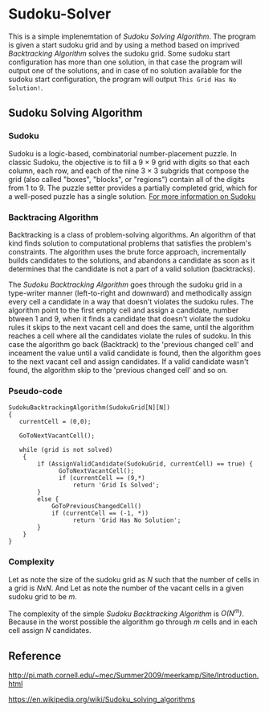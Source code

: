 # Sudoku-Solver

This is a simple implenemtation of *Sudoku Solving Algorithm*. The program is given a start sudoku grid and by using a method based on imprived *Backtracking Algorithm* solves the sudoku grid. Some sudoku start configuration has more than one solution, in that case the program will output one of the solutions, and in case of no solution available for the sudoku start configuration, the program will output `This Grid Has No Solution!`.

## Sudoku Solving Algorithm

### Sudoku
Sudoku is a logic-based, combinatorial number-placement puzzle. In classic Sudoku, the objective is to fill a 9 × 9 grid with digits so that each column, each row, and each of the nine 3 × 3 subgrids that compose the grid (also called "boxes", "blocks", or "regions") contain all of the digits from 1 to 9. The puzzle setter provides a partially completed grid, which for a well-posed puzzle has a single solution. [For more information on Sudoku](https://en.wikipedia.org/wiki/Sudoku) 

### Backtracing Algorithm
Backtracking is a class of problem-solving algorithms. An algorithm of that kind finds solution to computational problems that satisfies the problem's constraints. The algorithm uses the brute force approach, incrementally builds candidates to the solutions, and abandons a candidate as soon as it determines that the candidate is not a part of a valid solution (backtracks).

The *Sudoku Backtracking Algorithm* goes through the sudoku grid in a type-writer manner (left-to-right and downward) and methodically assign every cell a candidate in a way that doesn't violates the sudoku rules.
The algorithm point to the first empty cell and assign a candidate, number btween 1 and 9, when it finds a candidate that doesn't violate the sudoku rules it skips to the next vacant cell and does the same, until the algorithm reaches a cell where all the candidates violate the rules of sudoku. In this case the algorithm go back (Backtrack) to the 'previous changed cell' and inceament the value until a valid candidate is found, then the algorithm goes to the next vacant cell and assign candidates. If a valid candidate wasn't found, the algorithm skip to the 'previous changed cell' and so on.
### Pseudo-code
```
SudokuBacktrackingAlgorithm(SudokuGrid[N][N])
{
   currentCell = (0,0);
   
   GoToNextVacantCell();
   
   while (grid is not solved)
    {
        if (AssignValidCandidate(SudokuGrid, currentCell) == true) {
              GoToNextVacantCell();
              if (currentCell == (9,*)
                  return 'Grid Is Solved';
        }
        else {
            GoToPreviousChangedCell()
            if (currentCell == (-1, *))
                  return 'Grid Has No Solution';
        }
    }
}

```
### Complexity
Let as note the size of the sudoku grid as *N* such that the number of cells in a grid is *NxN*.
And Let as note the number of the vacant cells in a given sudoku grid to be *m*.

The complexity of the simple *Sudoku Backtracking Algorithm* is *O(N<sup>m</sup>)*. Because in the worst possible the algorithm go through *m* cells and in each cell assign *N* candidates.

## Reference

http://pi.math.cornell.edu/~mec/Summer2009/meerkamp/Site/Introduction.html

https://en.wikipedia.org/wiki/Sudoku_solving_algorithms
